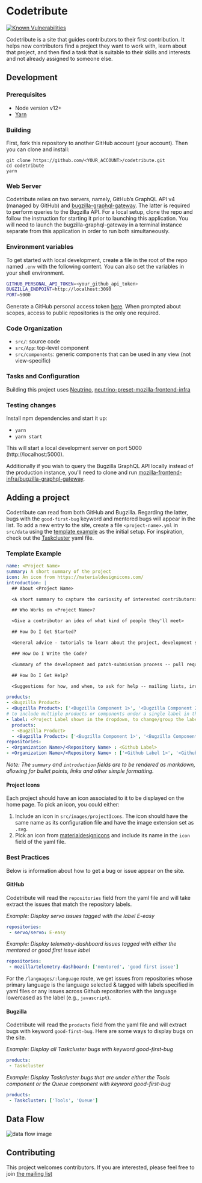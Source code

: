 # Codetribute

[![Known Vulnerabilities][snyk-image]][snyk-url]

Codetribute is a site that guides contributors to
their first contribution. It helps new contributors 
find a project they want to work with, learn about 
that project, and then find a task that is suitable 
to their skills and interests and not already assigned to 
someone else.

## Development

### Prerequisites

- Node version v12+
- [Yarn](https://www.npmjs.com/package/yarn)

### Building

First, fork this repository to another GitHub account (your account).
Then you can clone and install:

```
git clone https://github.com/<YOUR_ACCOUNT>/codetribute.git
cd codetribute
yarn
```

### Web Server
Codetribute relies on two servers, namely, GitHub’s GraphQL API v4 (managed by GitHub) and
[bugzilla-graphql-gateway](http://github.com/mozilla-frontend-infra/bugzilla-graphql-gateway). 
The latter is required to perform queries to the Bugzilla API. For a local setup, clone the repo 
and follow the instruction for starting it prior to launching this application. You will need to
launch the bugzilla-graphql-gateway in a terminal instance separate from this application in order 
to run both simultaneously.

### Environment variables

To get started with local development, create a file in the root of the repo named
`.env` with the following content. You can also set the variables in your shell environment.

```bash
GITHUB_PERSONAL_API_TOKEN=<your_github_api_token>
BUGZILLA_ENDPOINT=http://localhost:3090
PORT=5000
```

Generate a GitHub personal access token [here](https://github.com/settings/tokens). When prompted
about scopes, access to public repositories is the only one required.

### Code Organization

- `src/`: source code
- `src/App`: top-level component
- `src/components`: generic components that can be used in any view (not view-specific)

### Tasks and Configuration

Building this project uses [Neutrino](https://github.com/mozilla-neutrino/neutrino-dev),
[neutrino-preset-mozilla-frontend-infra](https://github.com/mozilla-frontend-infra/neutrino-preset-mozilla-frontend-infra)

### Testing changes

Install npm dependencies and start it up:

- `yarn`
- `yarn start`

This will start a local development server on port 5000 (http://localhost:5000).

Additionally if you wish to query the Bugzilla GraphQL API locally instead of
the production instance, you'll need to clone and run
[mozilla-frontend-infra/bugzilla-graphql-gateway](https://github.com/mozilla-frontend-infra/bugzilla-graphql-gateway).

## Adding a project

Codetribute can read from both GitHub and Bugzilla. Regarding the latter, bugs with the `good-first-bug` keyword and mentored bugs will appear in the list.
To add a new entry to the site, create a file `<project-name>.yml` in `src/data` using the [template example](#template-example) as the initial setup. 
For inspiration, check out the [Taskcluster](https://github.com/mozilla-frontend-infra/codetribute/blob/main/src/data/taskcluster.yaml) yaml file.

### Template Example

```yaml
name: <Project Name>
summary: A short summary of the project
icon: An icon from https://materialdesignicons.com/
introduction: |
  ## About <Project Name>

  <A short summary to capture the curiosity of interested contributors>

  ## Who Works on <Project Name>?

  <Give a contributor an idea of what kind of people they'll meet>

  ## How Do I Get Started?

  <General advice - tutorials to learn about the project, development setup, repo to clone if there is only one>

  ### How Do I Write the Code?

  <Summary of the development and patch-submission process -- pull requests? patches on bugzilla? tests?>

  ## How Do I Get Help?

  <Suggestions for how, and when, to ask for help -- mailing lists, irc channels, bug or issue comments, etc.>

products:
- <Bugzilla Product>
- <Bugzilla Product>: ['<Bugzilla Component 1>', '<Bugzilla Component 2>']
# to include multiple products or components under a single label in the "Projects" menu, or customize the label:
- label: <Project Label shown in the dropdown, to change/group the label from the default value which is the component name>
  products:
  - <Bugzilla Product>
  - <Bugzilla Product>: ['<Bugzilla Component 1>', '<Bugzilla Component 2>'] 
repositories:
- <Organization Name>/<Repository Name> : <Github Label>
- <Organization Name>/<Repository Name> : ['<Github Label 1>', '<Github Label 2>']

```
_Note: The `summary` and `introduction` fields are to be rendered as markdown, allowing for bullet points, links and other simple formatting._

#### Project Icons

Each project should have an icon associated to it to be displayed on the home page. To pick an icon, you could either:
1. Include an icon in `src/images/projectIcons`. The icon should have the same name as its configuration file
and have the image extension set as `.svg`.
2. Pick an icon from [materialdesignicons](https://materialdesignicons.com) and include its name in the `icon` field of the yaml file.

### Best Practices

Below is information about how to get a bug or issue appear on the site.

#### GitHub

Codetribute will read the `repositories` field from the yaml file and will take extract the issues that match the repository labels.

_Example: Display servo issues tagged with the label *E-easy*_

```yaml
repositories: 
 - servo/servo: E-easy
```

_Example: Display telemetry-dashboard issues tagged with either the *mentored* or *good first issue* label_

```yaml
repositories:
 - mozilla/telemetry-dashboard: ['mentored', 'good first issue']
```

For the `/languages/:language` route, we get issues from repositories whose primary language is the language selected & tagged with labels specified in yaml files
or any issues across Github repositories with the language lowercased as the label (e.g., `javascript`).

#### Bugzilla

Codetribute will read the `products` field from the yaml file and will extract bugs with keyword `good-first-bug`. Here are some ways to display bugs on the site.

_Example: Display all Taskcluster bugs with keyword *good-first-bug*_

```yaml
products: 
 - Taskcluster
```

_Example: Display Taskcluster bugs that are under either the Tools component or the Queue component with keyword *good-first-bug*_

```yaml
products:
 - Taskcluster: ['Tools', 'Queue']
```

## Data Flow

![data flow image](codetribute-data-flow.png)

## Contributing

This project welcomes contributors. If you are interested, please feel free to
join [the mailing list](https://mail.mozilla.org/listinfo/bugsahoy-devel)

[snyk-image]: https://snyk.io/test/github/mozilla-frontend-infra/codetribute/badge.svg
[snyk-url]: https://snyk.io/test/github/mozilla-frontend-infra/codetribute?targetFile=package.json
